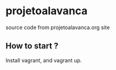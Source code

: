 # projetoalavanca
source code from projetoalavanca.org site

## How to start ?

Install vagrant, and vagrant up.

